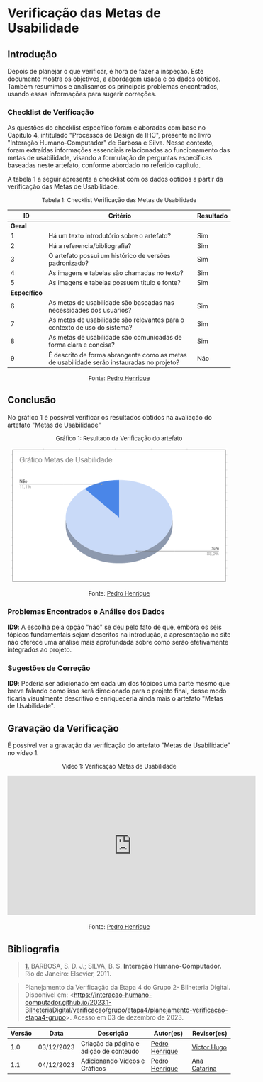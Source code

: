 # Verificação das Metas de Usabilidade

## Introdução

Depois de planejar o que verificar, é hora de fazer a inspeção. Este documento mostra os objetivos, a abordagem usada e os dados obtidos. Também resumimos e analisamos os principais problemas encontrados, usando essas informações para sugerir correções.

### Checklist de Verificação

As questões do checklist específico foram elaboradas com base no Capítulo 4, intitulado "Processos de Design de IHC", presente no livro "Interação Humano-Computador" de Barbosa e Silva. Nesse contexto, foram extraídas informações essenciais relacionadas ao funcionamento das metas de usabilidade, visando a formulação de perguntas específicas baseadas neste artefato, conforme abordado no referido capítulo.

A tabela 1 a seguir apresenta a checklist com os dados obtidos a partir da verificação das Metas de Usabilidade.

<center>
<font size="2"><p style="text-align: center">Tabela 1: Checklist Verificação das Metas de Usabilidade</p></font>

| ID  | Critério                                                                                                   | Resultado |
| --- | ---------------------------------------------------------------------------------------------------------- | --------- |
|**Geral**        |                                                                                                |           |
| 1   | Há um texto introdutório sobre o artefato?                                                                 |     Sim      |
| 2   | Há a referencia/bibliografia?                                                                              |     Sim      |
| 3   | O artefato possui um histórico de versões padronizado?                                                     |     Sim      |
| 4   | As imagens e tabelas são chamadas no texto?                                                                |     Sim      |
| 5   | As imagens e tabelas possuem titulo e fonte?                                                               |     Sim      |
|**Específico**  |                                                                                                 |           |
| 6   | As metas de usabilidade são baseadas nas necessidades dos usuários?                                                                                                          |     Sim      |
| 7   | As metas de usabilidade são relevantes para o contexto de uso do sistema?                                                                                                           |     Sim      |
| 8   |  As metas de usabilidade são comunicadas de forma clara e concisa?                                                                                                           |     Sim      |
| 9  |  É descrito de forma abrangente como as metas de usabilidade serão instauradas no projeto?                                                                                                          |      Não        |

<font size="2"><p style="text-align: center">Fonte: [Pedro Henrique](https://github.com/pedro-hsf) </p></font>
</center>

## Conclusão

No gráfico 1 é possível verificar os resultados obtidos na avaliação do artefato "Metas de Usabilidade"

<center>
<font size="2"><p style="text-align: center">Gráfico 1: Resultado da Verificação do artefato</p></font>

![graficometas](../../../assets/verificacao/metasdeusabilidade.png)

<font size="2"><p style="text-align: center">Fonte: [Pedro Henrique](https://github.com/pedro-hsf) </p></font>
</center>

### Problemas Encontrados e Análise dos Dados

**ID9**: A escolha pela opção "não" se deu pelo fato de que, embora os seis tópicos fundamentais sejam descritos na introdução, a apresentação no site não oferece uma análise mais aprofundada sobre como serão efetivamente integrados ao projeto. 

### Sugestões de Correção

**ID9**: Poderia ser adicionado em cada um dos tópicos uma parte mesmo que breve falando como isso será direcionado para o projeto final, desse modo ficaria visualmente descritivo e enriqueceria ainda mais o artefato "Metas de Usabilidade".

## Gravação da Verificação

É possível ver a gravação da verificação do artefato "Metas de Usabilidade" no vídeo 1.


<center>
<font size="2"><p style="text-align: center">Vídeo 1: Verificação Metas de Usabilidade</p></font>

<iframe width="560" height="315" src="https://www.youtube.com/embed/qNTVxYYAcWM?si=k6QuQaTNR_-QoVxe" title="YouTube video player" frameborder="0" allow="accelerometer; autoplay; clipboard-write; encrypted-media; gyroscope; picture-in-picture; web-share" allowfullscreen></iframe>

<font size="2"><p style="text-align: center">Fonte: [Pedro Henrique](https://github.com/pedro-hsf) </p></font>
</center>


## Bibliografia

> <a id="REF1" href="#anchor_1">1.</a> BARBOSA, S. D. J.; SILVA, B. S. **Interação Humano-Computador.** Rio de Janeiro: Elsevier, 2011.

>  Planejamento da Verificação da Etapa 4 do Grupo 2- Bilheteria Digital. Disponível em: <<https://interacao-humano-computador.github.io/2023.1-BilheteriaDigital/verificacao/grupo/etapa4/planejamento-verificacao-etapa4-grupo>>. Acesso em 03 de dezembro de 2023.



| Versão | Data       | Descrição              | Autor(es)                                        | Revisor(es)                                      |
| ------ | ---------- | ---------------------- | ------------------------------------------------ | ------------------------------------------------ |
| 1.0    | 03/12/2023 | Criação da página e adição de conteúdo     | [Pedro Henrique](https://github.com/pedro-hsf) | [Victor Hugo](https://github.com/ViictorHugoo) |
| 1.1    | 04/12/2023 | Adicionando Vídeos e Gráficos     | [Pedro Henrique](https://github.com/pedro-hsf) | [Ana Catarina](https://github.com/an4catarina) |
